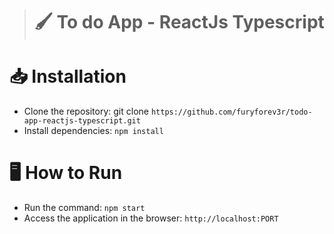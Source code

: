 > # :paintbrush: To do App - ReactJs Typescript

# 📥 Installation
+ Clone the repository: git clone `https://github.com/furyforev3r/todo-app-reactjs-typescript.git`
+ Install dependencies: `npm install`
# 🖥️ How to Run
+ Run the command: `npm start`
+ Access the application in the browser: `http://localhost:PORT`
